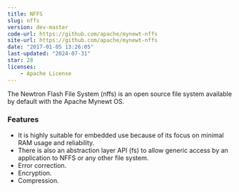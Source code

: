 ```yaml
---
title: NFFS
slug: nffs
version: dev-master
code-url: https://github.com/apache/mynewt-nffs
site-url: https://github.com/apache/mynewt-nffs
date: "2017-01-05 13:26:05"
last-updated: "2024-07-31"
star: 28
licenses:
    - Apache License
---
```

The Newtron Flash File System (nffs) is an open source file system available by default with the Apache Mynewt OS.

<!--more-->

### Features

- It is highly suitable for embedded use because of its focus on minimal RAM usage and reliability.
- There is also an abstraction layer API (fs) to allow generic access by an application to NFFS or any other file system.
- Error correction.
- Encryption.
- Compression.

<!--github-projects-->